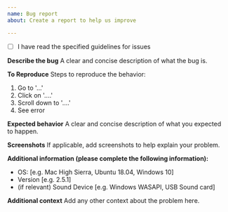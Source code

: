```yaml
---
name: Bug report
about: Create a report to help us improve

---
```


<!--

IMPORTANT! READ

Any spam issues will be deleted.
Issues are not a place to go ask support questions.

Please post **confirmed** bugs when possible.

Please mark the checkbox below (Use "x" to fill the checkboxes, example: [x])
-->
- [ ] I have read the specified guidelines for issues
<!--








-->

**Describe the bug**
A clear and concise description of what the bug is.

**To Reproduce**
Steps to reproduce the behavior:
1. Go to '...'
2. Click on '....'
3. Scroll down to '....'
4. See error

**Expected behavior**
A clear and concise description of what you expected to happen.

**Screenshots**
If applicable, add screenshots to help explain your problem.

**Additional information (please complete the following information):**
 - OS: [e.g. Mac High Sierra, Ubuntu 18.04, Windows 10]
 - Version [e.g. 2.5.1]
 - (if relevant) Sound Device [e.g. Windows WASAPI, USB Sound card]

**Additional context**
Add any other context about the problem here.

